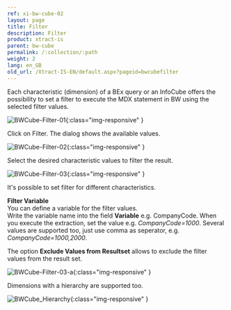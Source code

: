 ```yaml
---
ref: xi-bw-cube-02
layout: page
title: Filter
description: Filter
product: xtract-is
parent: bw-cube
permalink: /:collection/:path
weight: 2
lang: en_GB
old_url: /Xtract-IS-EN/default.aspx?pageid=bwcubefilter
---
```


Each characteristic (dimension) of a BEx query or an InfoCube offers the possibility to set a filter to execute the MDX statement in BW using the selected filter values.

![BWCube-Filter-01](/img/content/BWCube-Filter-01.jpg){:class="img-responsive" }

Click on Filter. The dialog shows the available values. 

![BWCube-Filter-02](/img/content/BWCube-Filter-02.jpg){:class="img-responsive" }

Select the desired characteristic values to filter the result.  

![BWCube-Filter-03](/img/content/BWCube-Filter-03.jpg){:class="img-responsive" }

It's possible to set filter for different characteristics.  

**Filter Variable**<br>
You can define a variable for the filter values.  
Write the variable name into the field **Variable** e.g. CompanyCode.
When you execute the extraction, set the value e.g. *CompanyCode=1000*.
Several values are supported too, just use comma as seperator, e.g. *CompanyCode=1000,2000*.

The option **Exclude Values from Resultset** allows to exclude the filter values from the result set. 

![BWCube-Filter-03-a](/img/content/BWCube-Filter-03-a.jpg){:class="img-responsive" } 

Dimensions with a hierarchy are supported too. 

![BWCube_Hierarchy](/img/content/BWCube_Hierarchy.jpg){:class="img-responsive" } 